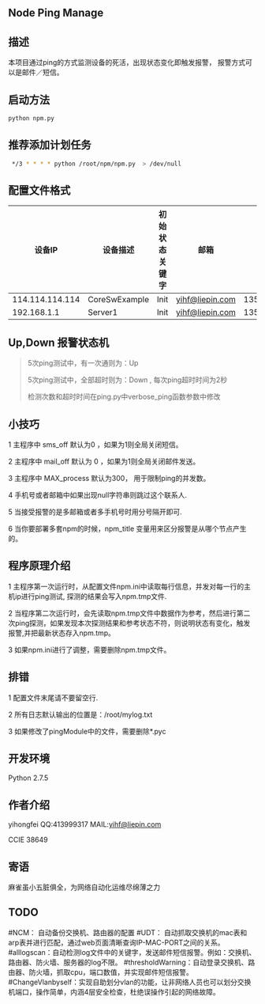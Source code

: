 Node Ping Manage
---------------------

描述
------------
本项目通过ping的方式监测设备的死活，出现状态变化即触发报警， 报警方式可以是邮件／短信。


启动方法
----------------
```bash
python npm.py
```

推荐添加计划任务
---------------
```bash
 */3 * * * * python /root/npm/npm.py  > /dev/null
```

配置文件格式
-----------------------
| 设备IP | 设备描述|初始状态关键字|邮箱|手机号|
|-----|------|----|----|----|
|114.114.114.114|CoreSwExample|Init|yihf@liepin.com|13521161889
|192.168.1.1|Server1|Init|yihf@liepin.com|13521161889




Up,Down 报警状态机
--------------
>  5次ping测试中，有一次通则为：Up </p>
>  5次ping测试中，全部超时则为：Down , 每次ping超时时间为2秒</p>
>  检测次数和超时时间在ping.py中verbose_ping函数参数中修改 </p>



小技巧
-----------
1   主程序中  sms_off 默认为0 ，如果为1则全局关闭短信。  </p>
2   主程序中  mail_off 默认为 0 ，如果为1则全局关闭邮件发送。  </p>
3   主程序中  MAX_process 默认为300， 用于限制ping的并发数。  </p>
4   手机号或者邮箱中如果出现null字符串则跳过这个联系人. </p>
5   当接受报警的是多邮箱或者多手机号时用分号隔开即可. </p>
6   当你要部署多套npm的时候，npm_title 变量用来区分报警是从哪个节点产生的。</p>

程序原理介绍
---------
1  主程序第一次运行时，从配置文件npm.ini中读取每行信息，并发对每一行的主机ip进行ping测试, 探测的结果会写入npm.tmp文件.</p>
2  当程序第二次运行时，会先读取npm.tmp文件中数据作为参考，然后进行第二次ping探测，如果发现本次探测结果和参考状态不符，则说明状态有变化，触发报警,并把最新状态存入npm.tmp。</p>
3  如果npm.ini进行了调整，需要删除npm.tmp文件。

排错 
------
1   配置文件末尾请不要留空行.</p>
2   所有日志默认输出的位置是：/root/mylog.txt  </p>
3   如果修改了pingModule中的文件，需要删除*.pyc  </p>

开发环境
--------
Python 2.7.5 

作者介绍
----------
yihongfei  QQ:413999317   MAIL:yihf@liepin.com

CCIE 38649


寄语
------
麻雀虽小五脏俱全，为网络自动化运维尽绵薄之力 </p>



TODO
----------
#NCM： 自动备份交换机、路由器的配置
#UDT： 自动抓取交换机的mac表和arp表并进行匹配，通过web页面清晰查询IP-MAC-PORT之间的关系。
#alllogscan：自动检测log文件中的关键字，发送邮件短信报警。例如：交换机、路由器、防火墙、服务器的log不限。
#thresholdWarning：自动登录交换机、路由器、防火墙，抓取cpu，端口数值，并实现邮件短信报警。
#ChangeVlanbyself：实现自助划分vlan的功能，让非网络人员也可以划分交换机端口，操作简单，内涵4层安全检查，杜绝误操作引起的网络故障。



